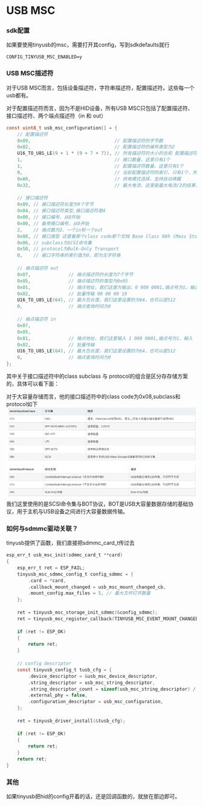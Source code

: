 # USB MSC

### sdk配置
如果要使用tinyusb的msc，需要打开其config，写到sdkdefaults就行
```shell
CONFIG_TINYUSB_MSC_ENABLED=y
```

### USB MSC描述符
对于USB MSC而言，包括设备描述符，字符串描述符，配置描述符。这些每一个usb都有。

对于配置描述符而言，因为不是HID设备，所有USB MSC只包括了配置描述符、接口描述符、两个端点描述符（in 和 out）
```c
const uint8_t usb_msc_configuration[] = {
    // 配置描述符
    0x09,                               // 配置描述符的字节数
    0x02,                               // 配置描述符的编号类型为2
    U16_TO_U8S_LE(9 + 1 * (9 + 7 + 7)), // 所有描述符的大小的总和 配置描述符、2个端点描述符 in 和 out
    1,                                  // 接口数量，这里只有1个
    1,                                  // 配置描述符数量，这里只有1个
    0,                                  // 当前配置描述符的索引，只有1个，所以是0
    0xA0,                               // 供电模式选择，支持自动唤醒
    0x32,                               // 最大电流，这里是最大电流/2的结果，我们写的是100，所以这里是50

    // 接口描述符
    0x09, // 接口描述符长度为9个字节
    0x04, // 接口描述符类型,接口描述符是4
    0x00, // 接口编号，从0开始
    0x00, // 备用接口编号，从0开始
    2,    // 端点数为2，一个in和一个out
    0x08, // 接口类型 还是看那个class code那个文档 Base Class 08h (Mass Storage)
    0x06, // subclass为SCSI命令集
    0x50, // protocol为Bulk-Only Transport
    0,    // 接口字符串的索引值为0，即为无字符串

    // 端点描述符 out
    0x07,              // 端点描述符的长度为7个字节
    0x05,              // 端点描述符的类型为0x05
    0x01,              // 端点地址，我们这里为输出，0 000 0001,端点号为1，输出
    0x02,              // 批量传输 00 00 00 10
    U16_TO_U8S_LE(64), // 最大包长度，我们这里设置的为64，也可以是512
    0,                 // 端点查询时间为0

    // 端点描述符 in
    0x07,
    0x05,
    0x81,              // 端点地址，我们这里输入 1 000 0001,端点号为1，输入
    0x02,              // 批量传输
    U16_TO_U8S_LE(64), // 最大包长度，我们这里设置的为64，也可以是512
    0,                 // 端点查询时间为0
};
```
其中关于接口描述符中的class subclass 与 protocol的组合是区分存存储方案的，具体可以看下面：

对于大容量存储而言，他的接口描述符中的class code为0x08,subclass和protocol如下
![](./src/usb_msc_interface_subclass.png)
我们这里使用的是SCSI命令集与BOT协议，BOT是USB大容量数据存储的基础协议，用于主机与USB设备之间进行大容量数据传输。


### 如何与sdmmc驱动关联？
tinyusb提供了函数，我们直接把sdmmc_card_t传过去
```c
esp_err_t usb_msc_init(sdmmc_card_t **card)
{
    esp_err_t ret = ESP_FAIL;
    tinyusb_msc_sdmmc_config_t config_sdmmc = {
        .card = *card,
        .callback_mount_changed = usb_msc_mount_changed_cb,
        .mount_config.max_files = 5, // 最大文件打开数量
    };

    ret = tinyusb_msc_storage_init_sdmmc(&config_sdmmc);
    ret = tinyusb_msc_register_callback(TINYUSB_MSC_EVENT_MOUNT_CHANGED, usb_msc_mount_changed_cb); /* Other way to register the callback i.e. registering using separate API. If the callback had been already registered, it will be overwritten. */

    if (ret != ESP_OK)
    {
        return ret;
    }

    // config descriptor
    const tinyusb_config_t tusb_cfg = {
        .device_descriptor = &usb_msc_device_descriptor,
        .string_descriptor = usb_msc_string_descriptor,
        .string_descriptor_count = sizeof(usb_msc_string_descriptor) / sizeof(usb_msc_string_descriptor[0]),
        .external_phy = false,
        .configuration_descriptor = usb_msc_configuration,
    };

    ret = tinyusb_driver_install(&tusb_cfg);

    if (ret != ESP_OK)
    {
        return ret;
    }
    return ret;
}
```


### 其他
如果tinyusb把hid的config开着的话，还是回调函数的，就放在那边即可。
